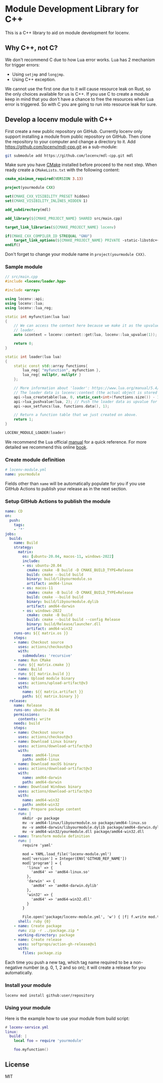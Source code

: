 # Module Development Library for C++

This is a C++ library to aid on module development for locenv.

## Why C++, not C?

We don't recommend C due to how Lua error works. Lua has 2 mechanism for trigger errors:

- Using `setjmp` and `longjmp`.
- Using C++ exception.

We cannot use the first one due to it will cause resource leak on Rust, so the only choices available for us is C++. If you use C to create a module keep in mind that you don't have a chance to free the resources when Lua error is triggered. So with C you are going to run into resource leak for sure.

## Develop a locenv module with C++

First create a new public repository on GitHub. Currently locenv only support installing a module from public repository on GitHub. Then clone the repository to your computer and change a directory to it. Add https://github.com/locenv/mdl-cpp.git as a sub-module:

```sh
git submodule add https://github.com/locenv/mdl-cpp.git mdl
```

Make sure you have [CMake](https://cmake.org) installed before proceed to the next step. When ready create a `CMakeLists.txt` with the following content:

```cmake
cmake_minimum_required(VERSION 3.13)

project(yourmodule CXX)

set(CMAKE_CXX_VISIBILITY_PRESET hidden)
set(CMAKE_VISIBILITY_INLINES_HIDDEN 1)

add_subdirectory(mdl)

add_library(${CMAKE_PROJECT_NAME} SHARED src/main.cpp)

target_link_libraries(${CMAKE_PROJECT_NAME} locenv)

if(CMAKE_CXX_COMPILER_ID STREQUAL "GNU")
	target_link_options(${CMAKE_PROJECT_NAME} PRIVATE -static-libstdc++)
endif()
```

Don't forget to change your module name in `project(yourmodule CXX)`.

### Sample module

```cpp
// src/main.cpp
#include <locenv/loader.hpp>

#include <array>

using locenv::api;
using locenv::lua;
using locenv::lua_reg;

static int myfunction(lua lua)
{
	// We can access the context here because we make it as the upvalue for this function in the
	// loader.
	auto &context = locenv::context::get(lua, locenv::lua_upvalue(1));

	return 0;
}

static int loader(lua lua)
{
	static const std::array functions{
		lua_reg{ "myfunction", myfunction },
		lua_reg{ nullptr, nullptr }
	};

	// More information about 'loader': https://www.lua.org/manual/5.4/manual.html#6.3
	// The loader data is locenv::context (the actual object is stored within Lua userdata).
	api->lua_createtable(lua, 0, static_cast<int>(functions.size()) - 1);
	api->lua_pushvalue(lua, 2); // Push the loader data as upvalue for all functions in `functions`.
	api->aux_setfuncs(lua, functions.data(), 1);

	// Return a function table that we just created on above.
	return 1;
}

LOCENV_MODULE_LOADER(loader)
```

We recommend the Lua official [manual](https://www.lua.org/manual/5.4/manual.html#4) for a quick reference. For more detailed we recommend this online [book](https://www.lua.org/pil/24.html).

### Create module definition

```yaml
# locenv-module.yml
name: yourmodule
```

Fields other than `name` will be automatically populate for you if you use GitHub Actions to publish your release as in the next section.

### Setup GitHub Actions to publish the module

```yaml
name: CD
on:
  push:
    tags:
    - '*'
jobs:
  build:
    name: Build
    strategy:
      matrix:
        os: [ubuntu-20.04, macos-11, windows-2022]
        include:
        - os: ubuntu-20.04
          cmake: cmake -B build -D CMAKE_BUILD_TYPE=Release
          build: cmake --build build
          binary: build/libyourmodule.so
          artifact: amd64-linux
        - os: macos-11
          cmake: cmake -B build -D CMAKE_BUILD_TYPE=Release
          build: cmake --build build
          binary: build/libyourmodule.dylib
          artifact: amd64-darwin
        - os: windows-2022
          cmake: cmake -B build
          build: cmake --build build --config Release
          binary: build/Release/launcher.dll
          artifact: amd64-win32
    runs-on: ${{ matrix.os }}
    steps:
    - name: Checkout source
      uses: actions/checkout@v3
      with:
        submodules: 'recursive'
    - name: Run CMake
      run: ${{ matrix.cmake }}
    - name: Build
      run: ${{ matrix.build }}
    - name: Upload module binary
      uses: actions/upload-artifact@v3
      with:
        name: ${{ matrix.artifact }}
        path: ${{ matrix.binary }}
  release:
    name: Release
    runs-on: ubuntu-20.04
    permissions:
      contents: write
    needs: build
    steps:
    - name: Checkout source
      uses: actions/checkout@v3
    - name: Download Linux binary
      uses: actions/download-artifact@v3
      with:
        name: amd64-linux
        path: amd64-linux
    - name: Download macOS binary
      uses: actions/download-artifact@v3
      with:
        name: amd64-darwin
        path: amd64-darwin
    - name: Download Windows binary
      uses: actions/download-artifact@v3
      with:
        name: amd64-win32
        path: amd64-win32
    - name: Prepare package content
      run: |
        mkdir -pv package
        mv -v amd64-linux/libyourmodule.so package/amd64-linux.so
        mv -v amd64-darwin/libyourmodule.dylib package/amd64-darwin.dylib
        mv -v amd64-win32/yourmodule.dll package/amd64-win32.dll
    - name: Transform module definition
      run: |
        require 'yaml'

        mod = YAML.load_file('locenv-module.yml')
        mod['version'] = Integer(ENV['GITHUB_REF_NAME'])
        mod['program'] = {
          'linux' => {
            'amd64' => 'amd64-linux.so'
          },
          'darwin' => {
            'amd64' => 'amd64-darwin.dylib'
          },
          'win32' => {
            'amd64' => 'amd64-win32.dll'
          }
        }

        File.open('package/locenv-module.yml', 'w') { |f| f.write mod.to_yaml.gsub("---\n", '') }
      shell: ruby {0}
    - name: Create package
      run: zip -r ../package.zip *
      working-directory: package
    - name: Create release
      uses: softprops/action-gh-release@v1
      with:
        files: package.zip
```

Each time you push a new tag, which tag name required to be a non-negative number (e.g. 0, 1, 2 and so on); it will create a release for you automatically.

### Install your module

```sh
locenv mod install github:user/repository
```

### Using your module

Here is the example how to use your module from build script:

```lua
# locenv-service.yml
linux:
  build: |
    local foo = require 'yourmodule'

    foo.myfunction()
```

## License

MIT

